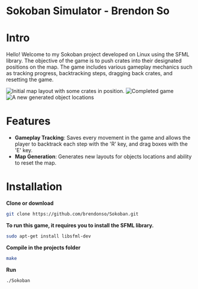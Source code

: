 # Sokoban Simulator - Brendon So

# Intro
Hello! Welcome to my Sokoban project developed on Linux using the SFML library. The objective of the game is to push crates into their designated positions on the map. The game includes various gameplay mechanics such as tracking progress, backtracking steps, dragging back crates, and resetting the game.

![Initial map layout with some crates in position.](resources/SS1.pngimage.png)
![Completed game](resources/SS2.pngimage.png)
![A new generated object locations](resources/SS3.pngimage.png)

# Features
- **Gameplay Tracking**: Saves every movement in the game and allows the player to backtrack each step with the 'R' key, and drag boxes with the 'E' key.
- **Map Generation**: Generates new layouts for objects locations and ability to reset the map. 

# Installation
**Clone or download**
```bash
git clone https://github.com/brendonso/Sokoban.git
```
**To run this game, it requires you to install the SFML library.** 
```bash
sudo apt-get install libsfml-dev
```
**Compile in the projects folder**
```bash
make
```
**Run**
```bash
./Sokoban
```